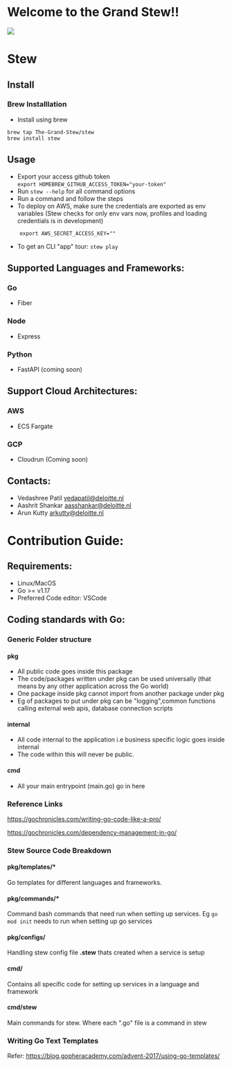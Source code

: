 # Welcome to the Grand Stew!!

[<img src="https://i.pinimg.com/originals/00/66/5c/00665c0525ca80a8a8dfb5777c9c5a04.jpg">](https://i.pinimg.com/originals/00/66/5c/00665c0525ca80a8a8dfb5777c9c5a04.jpg)
# Stew
## Install

### Brew Installlation
- Install using brew
``` 
brew tap The-Grand-Stew/stew
brew install stew
```

## Usage
- Export your access github token  
`export HOMEBREW_GITHUB_ACCESS_TOKEN="your-token"`
- Run `stew --help` for all command options
- Run a command and follow the steps
- To deploy on AWS, make sure the credentials are exported as env variables (Stew checks for only env vars now, profiles and loading credentials is in development)
```export AWS_ACCESS_KEY_ID=""
    export AWS_SECRET_ACCESS_KEY=""
```
- To get an CLI "app" tour:
`stew play`

## Supported Languages and Frameworks:
### Go
- Fiber
### Node
- Express
### Python
- FastAPI (coming soon)

## Support Cloud Architectures:
### AWS
- ECS Fargate
### GCP
- Cloudrun (Coming soon)

## Contacts:
- Vedashree Patil   vedapatil@deloitte.nl
- Aashrit Shankar   aasshankar@deloitte.nl
- Arun Kutty        arkutty@deloitte.nl

# Contribution Guide:
## Requirements:
- Linux/MacOS
- Go >= v1.17
- Preferred Code editor: VSCode

## Coding standards with Go:
### Generic Folder structure
#### pkg
- All public code goes inside this package
- The code/packages written under pkg can be used universally (that means by any other application across the Go world)
- One package inside pkg cannot import from another package under pkg
- Eg of packages to put under pkg can be "logging",common functions calling external web apis, database connection scripts
#### internal
- All code internal to the application i.e business specific logic goes inside internal
- The code within this will never be public.

#### cmd
- All your main entrypoint (main.go) go in here
### Reference Links
https://gochronicles.com/writing-go-code-like-a-pro/

https://gochronicles.com/dependency-management-in-go/

### Stew Source Code Breakdown
#### pkg/templates/*
Go templates for different languages and frameworks.
#### pkg/commands/*
Command bash commands that need run when setting up services. Eg `go mod init` needs to run when setting up go services
#### pkg/configs/
Handling stew config file **.stew** thats created when a service is setup
#### cmd/
Contains all specific code for setting up services in a language and framework
#### cmd/stew
Main commands for stew. Where each ".go" file is a command in stew

### Writing Go Text Templates
Refer:
https://blog.gopheracademy.com/advent-2017/using-go-templates/
